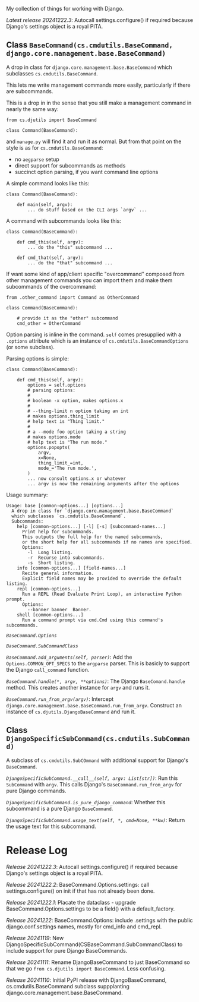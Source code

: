 My collection of things for working with Django.

*Latest release 20241222.3*:
Autocall settings.configure() if required because Django's settings object is a royal PITA.

## <a name="BaseCommand"></a>Class `BaseCommand(cs.cmdutils.BaseCommand, django.core.management.base.BaseCommand)`

A drop in class for `django.core.management.base.BaseCommand`
which subclasses `cs.cmdutils.BaseCommand`.

This lets me write management commands more easily, particularly
if there are subcommands.

This is a drop in in the sense that you still make a management command
in nearly the same way:

    from cs.djutils import BaseCommand

    class Command(BaseCommand):

and `manage.py` will find it and run it as normal.
But from that point on the style is as for `cs.cmdutils.BaseCommand`:
- no `aegparse` setup
- direct support for subcommands as methods
- succinct option parsing, if you want command line options

A simple command looks like this:

    class Command(BaseCommand):

        def main(self, argv):
            ... do stuff based on the CLI args `argv` ...

A command with subcommands looks like this:

    class Command(BaseCommand):

        def cmd_this(self, argv):
            ... do the "this" subcommand ...

        def cmd_that(self, argv):
            ... do the "that" subcommand ...

If want some kind of app/client specific "overcommand" composed
from other management commands you can import them and make
them subcommands of the overcommand:

    from .other_command import Command as OtherCommand

    class Command(BaseCommand):

        # provide it as the "other" subcommand
        cmd_other = OtherCommand

Option parsing is inline in the command. `self` comes
presupplied with a `.options` attribute which is an instance
of `cs.cmdutils.BaseCommandOptions` (or some subclass).

Parsing options is simple:

    class Command(BaseCommand):

        def cmd_this(self, argv):
            options = self.options
            # parsing options:
            #
            # boolean -x option, makes options.x
            #
            # --thing-limit n option taking an int
            # makes options.thing_limit
            # help text is "Thing limit."
            #
            # a --mode foo option taking a string
            # makes options.mode
            # help text is "The run mode."
            options.popopts(
                argv,
                x=None,
                thing_limit_=int,
                mode_='The run mode.',
            )
            ... now consult options.x or whatever
            ... argv is now the remaining arguments after the options

Usage summary:

    Usage: base [common-options...] [options...]
      A drop in class for `django.core.management.base.BaseCommand`
      which subclasses `cs.cmdutils.BaseCommand`.
      Subcommands:
        help [common-options...] [-l] [-s] [subcommand-names...]
          Print help for subcommands.
          This outputs the full help for the named subcommands,
          or the short help for all subcommands if no names are specified.
          Options:
            -l  Long listing.
            -r  Recurse into subcommands.
            -s  Short listing.
        info [common-options...] [field-names...]
          Recite general information.
          Explicit field names may be provided to override the default listing.
        repl [common-options...]
          Run a REPL (Read Evaluate Print Loop), an interactive Python prompt.
          Options:
            --banner banner  Banner.
        shell [common-options...]
          Run a command prompt via cmd.Cmd using this command's subcommands.

*`BaseCommand.Options`*

*`BaseCommand.SubCommandClass`*

*`BaseCommand.add_arguments(self, parser)`*:
Add the `Options.COMMON_OPT_SPECS` to the `argparse` parser.
This is basicly to support the Django `call_command` function.

*`BaseCommand.handle(*, argv, **options)`*:
The Django `BaseComand.handle` method.
This creates another instance for `argv` and runs it.

*`BaseCommand.run_from_argv(argv)`*:
Intercept `django.core.management.base.BaseCommand.run_from_argv`.
Construct an instance of `cs.djutils.DjangoBaseCommand` and run it.

## <a name="DjangoSpecificSubCommand"></a>Class `DjangoSpecificSubCommand(cs.cmdutils.SubCommand)`

A subclass of `cs.cmdutils.SubCOmmand` with additional support
for Django's `BaseCommand`.

*`DjangoSpecificSubCommand.__call__(self, argv: List[str])`*:
Run this `SubCommand` with `argv`.
This calls Django's `BaseCommand.run_from_argv` for pure Django commands.

*`DjangoSpecificSubCommand.is_pure_django_command`*:
Whether this subcommand is a pure Django `BaseCommand`.

*`DjangoSpecificSubCommand.usage_text(self, *, cmd=None, **kw)`*:
Return the usage text for this subcommand.

# Release Log



*Release 20241222.3*:
Autocall settings.configure() if required because Django's settings object is a royal PITA.

*Release 20241222.2*:
BaseCommand.Options.settings: call settings.configure() on init if that has not already been done.

*Release 20241222.1*:
Placate the dataclass - upgrade BaseCommand.Options.settings to be a field() with a default_factory.

*Release 20241222*:
BaseCommand.Options: include .settings with the public django.conf.settings names, mostly for cmd_info and cmd_repl.

*Release 20241119*:
New DjangoSpecificSubCommand(CSBaseCommand.SubCommandClass) to include support for pure Django BaseCommands.

*Release 20241111*:
Rename DjangoBaseCommand to just BaseCommand so that we go `from cs.djutils import BaseCommand`. Less confusing.

*Release 20241110*:
Initial PyPI release with DjangoBaseCommand, cs.cmdutils.BaseCommand subclass suppplanting django.core.management.base.BaseCommand.
